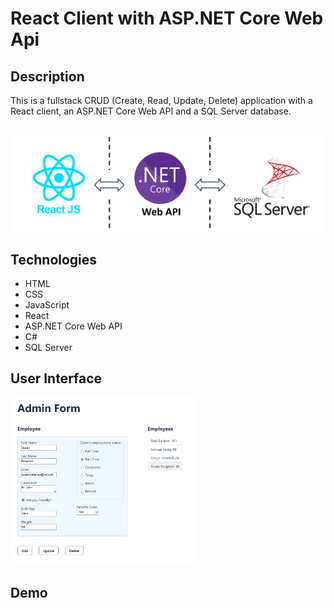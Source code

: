 # React Client with ASP.NET Core Web Api

## Description
This is a fullstack CRUD (Create, Read, Update, Delete) application with a React client, an ASP.NET Core Web API and a SQL Server database.

<br/>
<img src="./Fullstack CRUD.png" alt="Overview design of this app." width="600px"/>

## Technologies
- HTML
- CSS
- JavaScript
- React
- ASP.NET Core Web API
- C#
- SQL Server

## User Interface
<img src="./Form.png" alt="Simple user interface." width="300px"/>

## Demo
